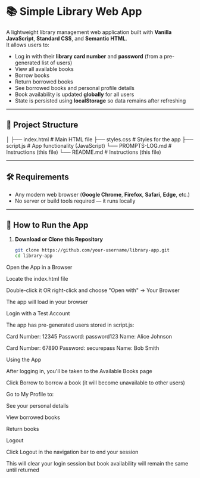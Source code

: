 # 📚 Simple Library Web App

A lightweight library management web application built with **Vanilla JavaScript**, **Standard CSS**, and **Semantic HTML**.  
It allows users to:

- Log in with their **library card number** and **password** (from a pre-generated list of users)
- View all available books
- Borrow books
- Return borrowed books
- See borrowed books and personal profile details
- Book availability is updated **globally** for all users
- State is persisted using **localStorage** so data remains after refreshing

---

## 📂 Project Structure
│
├── index.html # Main HTML file
├── styles.css # Styles for the app
├── script.js # App functionality (JavaScript)
└── PROMPTS-LOG.md # Instructions (this file)
└── README.md # Instructions (this file)


---

## 🛠 Requirements

- Any modern web browser (**Google Chrome**, **Firefox**, **Safari**, **Edge**, etc.)
- No server or build tools required — it runs locally

---

## 🚀 How to Run the App

1. **Download or Clone this Repository**

   ```bash
   git clone https://github.com/your-username/library-app.git
   cd library-app

Open the App in a Browser

Locate the index.html file

Double-click it OR right-click and choose "Open with" → Your Browser

The app will load in your browser

Login with a Test Account

The app has pre-generated users stored in script.js:

Card Number: 12345
Password: password123
Name: Alice Johnson

Card Number: 67890
Password: securepass
Name: Bob Smith


Using the App

After logging in, you'll be taken to the Available Books page

Click Borrow to borrow a book (it will become unavailable to other users)

Go to My Profile to:

See your personal details

View borrowed books

Return books

Logout

Click Logout in the navigation bar to end your session

This will clear your login session but book availability will remain the same until returned
